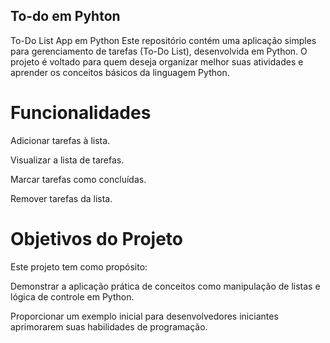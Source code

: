 ## To-do em Pyhton
To-Do List App em Python
Este repositório contém uma aplicação simples para gerenciamento de tarefas (To-Do List), desenvolvida em Python. O projeto é voltado para quem deseja organizar melhor suas atividades e aprender os conceitos básicos da linguagem Python.

# Funcionalidades
Adicionar tarefas à lista.

Visualizar a lista de tarefas.

Marcar tarefas como concluídas.

Remover tarefas da lista.

# Objetivos do Projeto
Este projeto tem como propósito:

Demonstrar a aplicação prática de conceitos como manipulação de listas e lógica de controle em Python.

Proporcionar um exemplo inicial para desenvolvedores iniciantes aprimorarem suas habilidades de programação.
